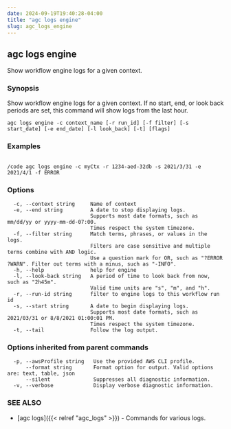 ```yaml
---
date: 2024-09-19T19:40:28-04:00
title: "agc logs engine"
slug: agc_logs_engine
---
```

## agc logs engine

Show workflow engine logs for a given context.

### Synopsis

Show workflow engine logs for a given context.
If no start, end, or look back periods are set, this command will show logs from the last hour.

```
agc logs engine -c context_name [-r run_id] [-f filter] [-s start_date] [-e end_date] [-l look_back] [-t] [flags]
```

### Examples

```

/code agc logs engine -c myCtx -r 1234-aed-32db -s 2021/3/31 -e 2021/4/1 -f ERROR
```

### Options

```
  -c, --context string     Name of context
  -e, --end string         A date to stop displaying logs.
                           Supports most date formats, such as mm/dd/yy or yyyy-mm-dd-07:00.
                           Times respect the system timezone.
  -f, --filter string      Match terms, phrases, or values in the logs.
                           Filters are case sensitive and multiple terms combine with AND logic.
                           Use a question mark for OR, such as "?ERROR ?WARN". Filter out terms with a minus, such as "-INFO".
  -h, --help               help for engine
  -l, --look-back string   A period of time to look back from now, such as "2h45m".
                           Valid time units are "s", "m", and "h".
  -r, --run-id string      filter to engine logs to this workflow run id
  -s, --start string       A date to begin displaying logs.
                           Supports most date formats, such as 2021/03/31 or 8/8/2021 01:00:01 PM.
                           Times respect the system timezone.
  -t, --tail               Follow the log output.
```

### Options inherited from parent commands

```
  -p, --awsProfile string   Use the provided AWS CLI profile.
      --format string       Format option for output. Valid options are: text, table, json
      --silent              Suppresses all diagnostic information.
  -v, --verbose             Display verbose diagnostic information.
```

### SEE ALSO

* [agc logs]({{< relref "agc_logs" >}})	 - Commands for various logs.

